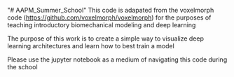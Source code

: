 "# AAPM_Summer_School" 
This code is adapated from the voxelmorph code (https://github.com/voxelmorph/voxelmorph) for the purposes of teaching introductory biomechanical modeling and deep learning

The purpose of this work is to create a simple way to visualize deep learning architectures and learn how to best train a model

Please use the jupyter notebook as a medium of navigating this code during the school
